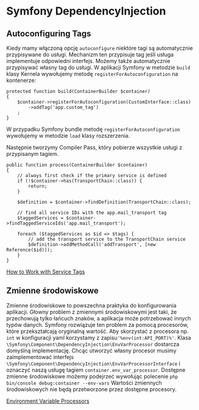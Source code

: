 # Symfony DependencyInjection

## Autoconfiguring Tags

Kiedy mamy włączoną opcję `autoconfigure` niektóre tagi są automatycznie przypisywane do usługi. Mechanizm ten przypisuje tag jeśli usługa implementuje odpowiedni interfejs. Możemy także automatycznie przypisywać własny tag do usługi. W aplikacji Symfony w metodzie `build` klasy Kernela wywołujemy metodę `registerForAutoconfiguration` na kontenerze:

```
protected function build(ContainerBuilder $container)
{
    $container->registerForAutoconfiguration(CustomInterface::class)
        ->addTag('app.custom_tag')
    ;
}
```

W przypadku Symfony bundle metodę `registerForAutoconfiguration` wywołujemy w metodzie `load` klasy rozszerzenia.

Następnie tworzymy Compiler Pass, który pobierze wszystkie usługi z przypisanym tagiem.

```
public function process(ContainerBuilder $container)
{
    // always first check if the primary service is defined
    if (!$container->has(TransportChain::class)) {
        return;
    }

    $definition = $container->findDefinition(TransportChain::class);

    // find all service IDs with the app.mail_transport tag
    $taggedServices = $container->findTaggedServiceIds('app.mail_transport');

    foreach ($taggedServices as $id => $tags) {
        // add the transport service to the TransportChain service
        $definition->addMethodCall('addTransport', [new Reference($id)]);
    }
}
```

[How to Work with Service Tags](https://symfony.com/doc/4.4/service_container/tags.html)

## Zmienne środowiskowe

Zmienne środowiskowe to powszechna praktyka do konfigurowania aplikacji. Głowny problem z zmiennymi środowiskowymi jest taki, że przechowują tylko łańcuch znaków, a aplikacja może potrzebować innych typów danych. Symfony rozwiązuje ten problem za pomocą procesorów, które przekształcają oryginalną wartość. Aby skorzystać z procesora np. `int` w konfiguracji yaml korzystamy z zapisu`'%env(int:API_PORT)%'`. Klasa `\Symfony\Component\DependencyInjection\EnvVarProcessor` dostarcza domyślną implementację. Chcąc utworzyć własny procesor musimy zaimplementować interfejs `\Symfony\Component\DependencyInjection\EnvVarProcessorInterface` i oznaczyć naszą usługę tagiem `container.env_var_processor`. Dostępne zmienne środowiskowe możemy podejrzeć wywołując polecenie `php bin/console debug:container --env-vars` Wartości zmiennych środowiskowych nie będą przetworzone przez dostępne procesory.

[Environment Variable Processors](https://symfony.com/doc/current/configuration/env_var_processors.html)
